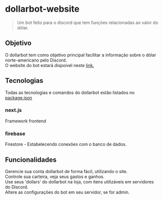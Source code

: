 # dollarbot-website

> Um bot feito para o discord que tem funções relacionadas ao valor do dólar.

## Objetivo

O dollarbot tem como objetivo principal facilitar a informação sobre o dólar norte-americano pelo Discord.  
O website do bot estará dispoível neste [link.](https://dollarbot.netlify.app)

## Tecnologias  

Todas as tecnologias e comandos do dollarbot estão listados no [package.json](https://github.com/gepetojj/dollarbotv2/blob/master/package.json)  

### next.js  

Framework frontend

### firebase  

Firestore - Estabelecendo conexões com o banco de dados.

## Funcionalidades

Gerencie sua conta dollarbot de forma fácil, utilizando o site.  
Controle sua carteira, veja seus gastos e ganhos.  
Use seus 'dollars' do dollarbot na loja, com itens utilizáveis em servidores do Discord.  
Altere as configurações do bot em seu servidor, se for admin.  